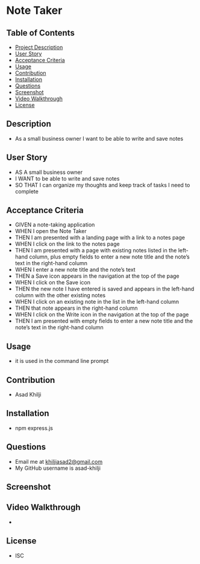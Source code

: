 # Note Taker

## Table of Contents
- [Project Description](#Description)
- [User Story](#UserStory)
- [Acceptance Criteria](#AcceptanceCriteria)
- [Usage](#usage)
- [Contribution](#Contribution)
- [Installation](#Installation)
- [Questions](#Questions)
- [Screenshot](#Screenshot)
- [Video Walkthrough](#VideoWalkthrough)
- [License](#License)

## Description
* As a small business owner I want to be able to write and save notes

## User Story
* AS A small business owner
* I WANT to be able to write and save notes
* SO THAT I can organize my thoughts and keep track of tasks I need to complete

## Acceptance Criteria
* GIVEN a note-taking application
* WHEN I open the Note Taker
* THEN I am presented with a landing page with a link to a notes page
* WHEN I click on the link to the notes page
* THEN I am presented with a page with existing notes listed in the left-hand column, plus empty fields to enter a new note title and the note’s text in the right-hand column
* WHEN I enter a new note title and the note’s text
* THEN a Save icon appears in the navigation at the top of the page
* WHEN I click on the Save icon
* THEN the new note I have entered is saved and appears in the left-hand column with the other existing notes
* WHEN I click on an existing note in the list in the left-hand column
* THEN that note appears in the right-hand column
* WHEN I click on the Write icon in the navigation at the top of the page
* THEN I am presented with empty fields to enter a new note title and the note’s text in the right-hand column

## Usage
* it is used in the command line prompt

## Contribution
* Asad Khilji

## Installation
* npm express.js

## Questions
* Email me at khiljiasad2@gmail.com
* My GitHub username is asad-khilji

## Screenshot

## Video Walkthrough
* 

## License
* ISC
    
